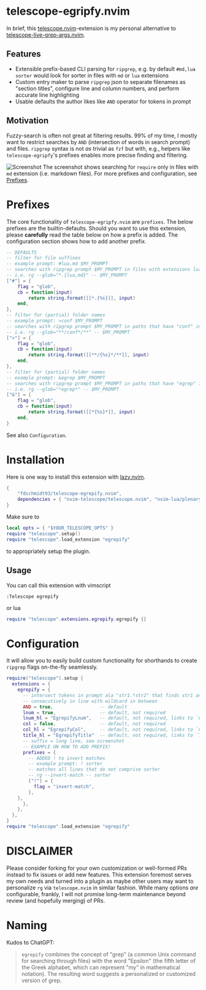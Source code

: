 # telescope-egripfy.nvim

In brief, this [telescope.nvim](https://github.com/nvim-telescope/telescope.nvim)-extension is my personal alternative to [telescope-live-grep-args.nvim](https://github.com/nvim-telescope/telescope-live-grep-args.nvim).

## Features

- Extensible prefix-based CLI parsing for `ripgrep`, e.g. by default `#md,lua sorter` would look for sorter in files with `md` or `lua` extensions
- Custom entry maker to parse `ripgrep` json to separate filenames as "section titles", configure line and column numbers, and perform accurate line highlighting
- Usable defaults the author likes like `AND` operator for tokens in prompt

## Motivation

Fuzzy-search is often not great at filtering results. 99% of my time, I mostly want to restrict searches by `AND` (intersection of words in search prompt) and files. `ripgrep` syntax is not _as_ trivial as `fzf` but with, e.g., helpers like `telescope-egripfy`'s prefixes enables more precise finding and filtering.

![Screenshot](https://user-images.githubusercontent.com/39233597/226608982-b3400cea-3aca-499c-afb3-51912443a240.png)
The screenshot shows searching for `require` only in files with `md` extension (i.e. markdown files). For more prefixes and configuration, see [Prefixes](#prefixes).

# Prefixes

The core functionality of `telescope-egripfy.nvim` are `prefixes`. The below prefixes are the builtin-defaults. Should you want to use this extension, please __carefully__ read the table below on how a prefix is added.  The configuration section shows how to add another prefix.
```lua
-- DEFAULTS
-- filter for file suffixes
-- example prompt: #lua,md $MY_PROMPT
-- searches with ripgrep prompt $MY_PROMPT in files with extensions lua and md
-- i.e. rg --glob="*.{lua,md}" -- $MY_PROMPT
["#"] = {
    flag = "glob",
    cb = function(input)
        return string.format([[*.{%s}]], input)
    end,
},
-- filter for (partial) folder names
-- example prompt: >conf $MY_PROMPT
-- searches with ripgrep prompt $MY_PROMPT in paths that have "conf" in folder
-- i.e. rg --glob="**/conf*/**" -- $MY_PROMPT
[">"] = {
    flag = "glob",
    cb = function(input)
        return string.format([[**/{%s}*/**]], input)
    end,
},
-- filter for (partial) folder names
-- example prompt: &egrep $MY_PROMPT
-- searches with ripgrep prompt $MY_PROMPT in paths that have "egrep" in file name
-- i.e. rg --glob="*egrep*" -- $MY_PROMPT
["&"] = {
    flag = "glob",
    cb = function(input)
        return string.format([[*{%s}*]], input)
    end,
}
```

See also `Configuration`.

# Installation

Here is one way to install this extension with [lazy.nvim](https://github.com/folke/lazy.nvim).

```lua
{
    "fdschmidt93/telescope-egrepify.nvim",
    dependencies = { "nvim-telescope/telescope.nvim", "nvim-lua/plenary.nvim" }
}
```

Make sure to

```lua
local opts = { "$YOUR_TELESCOPE_OPTS" }
require "telescope".setup()
require "telescope".load_extension "egrepify"
```

to appropriately setup the plugin.


## Usage

You can call this extension with vimscript

```vim
:Telescope egrepify
```

or lua

```lua
require "telescope".extensions.egrepify.egrepify {}
```


# Configuration

It will allow you to easily build custom functionality for shorthands to create `ripgrep` flags on-the-fly seamlessly.

```lua
require("telescope").setup {
  extensions = {
    egrepify = {
      -- intersect tokens in prompt ala "str1.*str2" that finds str1 and str2 
      -- consecutively in line with wildcard in between
      AND = true,                 -- default 
      lnum = true,                -- default, not required
      lnum_hl = "EgrepifyLnum",   -- default, not required, links to `Constant`
      col = false,                -- default, not required
      col_hl = "EgrepifyCol",     -- default, not required, links to `Constant`
	  title_hl = "EgrepifyTitle"  -- default, not required, links to `Title`
      -- suffix = long line, see screenshot
      -- EXAMPLE ON HOW TO ADD PREFIX!
      prefixes = {
        -- ADDED ! to invert matches
        -- example prompt: ! sorter
        -- matches all lines that do not comprise sorter
        -- rg --invert-match -- sorter
        ["!"] = {
          flag = "invert-match",
        },
	},
      },
    },
  },
}
require "telescope".load_extension "egrepify"
```

# DISCLAIMER

Please consider forking for your own customization or well-formed PRs instead to fix issues or add new features. This extension foremost serves my own needs and turned into a plugin as maybe other users may want to personalize `rg` via `telescope.nvim` in similar fashion. While many options _are_ configurable, frankly, I will not promise long-term maintenance beyond review (and hopefully merging) of PRs.

# Naming

Kudos to ChatGPT:

> `egrepify` combines the concept of "grep" (a common Unix command for searching through files) with the word "Epsilon" (the fifth letter of the Greek alphabet, which can represent "my" in mathematical notation). The resulting word suggests a personalized or customized version of grep.

